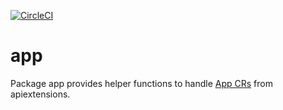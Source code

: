 [![CircleCI](https://circleci.com/gh/giantswarm/app.svg?style=svg)](https://circleci.com/gh/giantswarm/app)

# app

Package app provides helper functions to handle [App CRs](https://github.com/giantswarm/apiextensions/tree/master/pkg/apis/application/v1alpha1) from apiextensions.
